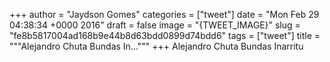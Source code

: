 
+++
author = "Jaydson Gomes"
categories = ["tweet"]
date = "Mon Feb 29 04:38:34 +0000 2016"
draft = false
image = "{TWEET_IMAGE}"
slug = "fe8b5817004ad168b9e44b8d63bdd0899d74bdd6"
tags = ["tweet"]
title = """Alejandro Chuta Bundas In..."""
+++
Alejandro Chuta Bundas Inarritu
